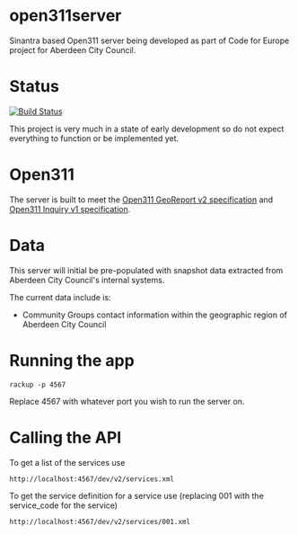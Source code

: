open311server
=============

Sinantra based Open311 server being developed as part of Code for Europe project for Aberdeen City Council.


Status
======

[![Build Status](https://travis-ci.org/andrewsage/open311server.svg?branch=master)](https://travis-ci.org/andrewsage/open311server)

This project is very much in a state of early development so do not expect everything to function or be implemented yet.


Open311
=======

The server is built to meet the [Open311 GeoReport v2 specification](http://wiki.open311.org/GeoReport_v2) and [Open311 Inquiry v1 specification](http://wiki.open311.org/Inquiry_v1).


Data
====

This server will initial be pre-populated with snapshot data extracted from Aberdeen City Council's internal systems.


The current data include is:

* Community Groups contact information within the geographic region of Aberdeen City Council

Running the app
===

`rackup -p 4567`

Replace 4567 with whatever port you wish to run the server on.

Calling the API
===

To get a list of the services use

`http://localhost:4567/dev/v2/services.xml`


To get the service definition for a service use (replacing 001 with the service_code for the service)

`http://localhost:4567/dev/v2/services/001.xml`
